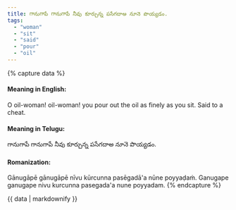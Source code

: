 ```yaml
---
title: గానుగాపే గానుగాపే నీవు కూర్చున్న పసేగదాఅ నూనె పొయ్యడం.
tags:
  - "woman"
  - "sit"
  - "said"
  - "pour"
  - "oil"
---
```


{% capture data %}
#### Meaning in English:
O oil-woman! oil-woman! you pour out the oil as finely as you sit.
Said to a cheat.

#### Meaning in Telugu:
గానుగాపే గానుగాపే నీవు కూర్చున్న పసేగదాఅ నూనె పొయ్యడం.

#### Romanization:
Gānugāpē gānugāpē nīvu kūrcunna pasēgadā'a nūne poyyaḍaṁ.
Ganugape ganugape nivu kurcunna pasegada'a nune poyyadam.
{% endcapture %}

{{ data | markdownify }}

